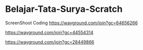 # Belajar-Tata-Surya-Scratch
ScreenShoot Coding
https://wayground.com/join?gc=64656266

https://wayground.com/join?gc=44554314

https://wayground.com/join?gc=28449866
